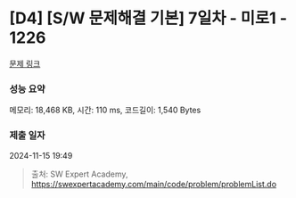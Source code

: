 # [D4] [S/W 문제해결 기본] 7일차 - 미로1 - 1226 

[문제 링크](https://swexpertacademy.com/main/code/problem/problemDetail.do?contestProbId=AV14vXUqAGMCFAYD) 

### 성능 요약

메모리: 18,468 KB, 시간: 110 ms, 코드길이: 1,540 Bytes

### 제출 일자

2024-11-15 19:49



> 출처: SW Expert Academy, https://swexpertacademy.com/main/code/problem/problemList.do